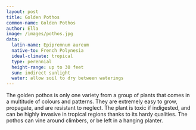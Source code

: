 ```yaml
---
layout: post
title: Golden Pothos
common-name: Golden Pothos 
author: Ella
image: /images/pothos.jpg
data:
  latin-name: Epipremnum aureum
  native-to: French Polynesia 
  ideal-climate: tropical
  type: perennial 
  height-range: up to 30 feet
  sun: indirect sunlight
  water: allow soil to dry between waterings
---
```


The golden pothos is only one variety from a group of plants that comes in a multitude of colours and patterns. They are extremely easy to grow, propagate, and are resistant to neglect. The plant is toxic if indigested, and can be highly invasive in tropical regions thanks to its hardy qualities. The pothos can vine around climbers, or be left in a hanging planter. 
